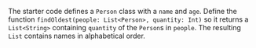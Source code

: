 

The starter code defines a `Person` class with a `name` and `age`. Define the
function `findOldest(people: List<Person>, quantity: Int)` so it returns a
`List<String>` containing `quantity` of the `Person`s in `people`. The resulting
`List` contains names in alphabetical order.
